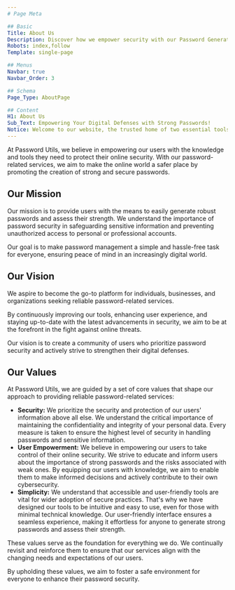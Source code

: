 ```yaml
---
# Page Meta

## Basic 
Title: About Us
Description: Discover how we empower security with our Password Generator and Strength Checker tools. We can help you to fortify your digital defenses.
Robots: index,follow
Template: single-page

## Menus 
Navbar: true
Navbar_Order: 3

## Schema 
Page_Type: AboutPage

## Content 
H1: About Us
Sub_Text: Empowering Your Digital Defenses with Strong Passwords!
Notice: Welcome to our website, the trusted home of two essential tools: the Password Generator and the Password Strength Checker.
---
```


<!-- Page Content -->

At Password Utils, we believe in empowering our users with the knowledge and tools they need to protect their online security. With our password-related services, we aim to make the online world a safer place by promoting the creation of strong and secure passwords.

## Our Mission

Our mission is to provide users with the means to easily generate robust passwords and assess their strength. We understand the importance of password security in safeguarding sensitive information and preventing unauthorized access to personal or professional accounts.

Our goal is to make password management a simple and hassle-free task for everyone, ensuring peace of mind in an increasingly digital world.

## Our Vision

We aspire to become the go-to platform for individuals, businesses, and organizations seeking reliable password-related services.

By continuously improving our tools, enhancing user experience, and staying up-to-date with the latest advancements in security, we aim to be at the forefront in the fight against online threats.

Our vision is to create a community of users who prioritize password security and actively strive to strengthen their digital defenses.

## Our Values

At Password Utils, we are guided by a set of core values that shape our approach to providing reliable password-related services:

- **Security:** We prioritize the security and protection of our users' information above all else. We understand the critical importance of maintaining the confidentiality and integrity of your personal data. Every measure is taken to ensure the highest level of security in handling passwords and sensitive information.
- **User Empowerment:** We believe in empowering our users to take control of their online security. We strive to educate and inform users about the importance of strong passwords and the risks associated with weak ones. By equipping our users with knowledge, we aim to enable them to make informed decisions and actively contribute to their own cybersecurity.
- **Simplicity:** We understand that accessible and user-friendly tools are vital for wider adoption of secure practices. That's why we have designed our tools to be intuitive and easy to use, even for those with minimal technical knowledge. Our user-friendly interface ensures a seamless experience, making it effortless for anyone to generate strong passwords and assess their strength.

These values serve as the foundation for everything we do. We continually revisit and reinforce them to ensure that our services align with the changing needs and expectations of our users.

By upholding these values, we aim to foster a safe environment for everyone to enhance their password security.
